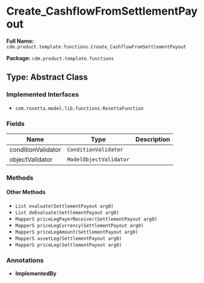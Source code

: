 # Create_CashflowFromSettlementPayout

**Full Name:** `cdm.product.template.functions.Create_CashflowFromSettlementPayout`

**Package:** `cdm.product.template.functions`

## Type: Abstract Class

### Implemented Interfaces

- `com.rosetta.model.lib.functions.RosettaFunction`

### Fields

| Name | Type | Description |
|------|------|-------------|
| conditionValidator | `ConditionValidator` |  |
| objectValidator | `ModelObjectValidator` |  |

### Methods

#### Other Methods

- `List evaluate(SettlementPayout arg0)`
- `List doEvaluate(SettlementPayout arg0)`
- `MapperS priceLegPayerReceiver(SettlementPayout arg0)`
- `MapperS priceLegCurrency(SettlementPayout arg0)`
- `MapperS priceLegAmount(SettlementPayout arg0)`
- `MapperS assetLeg(SettlementPayout arg0)`
- `MapperS priceLeg(SettlementPayout arg0)`

### Annotations

- **ImplementedBy**

